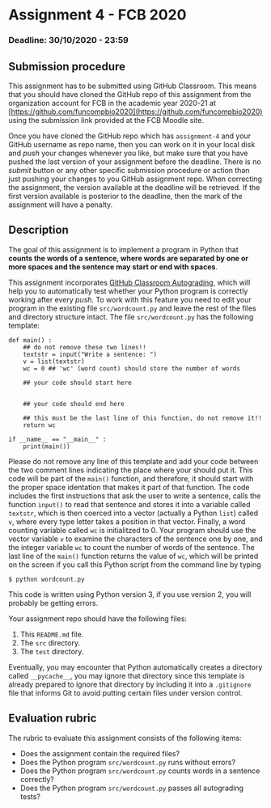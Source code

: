 # Assignment 4 - FCB 2020
### Deadline: 30/10/2020 - 23:59

## Submission procedure

This assignment has to be submitted using GitHub Classroom. This
means that you should have cloned the GitHub repo of this assignment from
the organization account for FCB in the academic year 2020-21 at
[https://github.com/funcompbio2020](https://github.com/funcompbio2020)
using the submission link provided at the FCB Moodle site.

Once you have cloned the GitHub repo which has `assignment-4` and your
GitHub username as repo name, then you can work on it in your local disk
and _push_ your changes whenever you like, but make sure that you have pushed
the last version of your assignment before the deadline. There is no
_submit_ button or any other specific submission procedure or action than
just pushing your changes to you GitHub assignment repo. When correcting the
assignment, the version available at the deadline will be retrieved. If the
first version available is posterior to the deadline, then the mark of the
assignment will have a penalty.

## Description

The goal of this assignment is to implement a program in Python that
**counts the words of a sentence, where words are separated by one or more
spaces and the sentence may start or end with spaces**.

This assignment incorporates [GitHub Classroom Autograding](https://mspoweruser.com/github-classroom-autograding-feature),
which will help you to automatically test whether your Python program is
correctly working after every _push_. To work with this feature you
need to edit your program in the existing file `src/wordcount.py` and
leave the rest of the files and directory structure intact. The file
`src/wordcount.py` has the following template: 

```
def main() :
    ## do not remove these two lines!!
    textstr = input("Write a sentence: ")
    v = list(textstr)
    wc = 0 ## 'wc' (word count) should store the number of words

    ## your code should start here


    ## your code should end here

    ## this must be the last line of this function, do not remove it!!
    return wc

if __name__ == "__main__" :
    print(main())
```

Please do not remove any line of this template and add your code between
the two comment lines indicating the place where your should put it. This
code will be part of the `main()` function, and therefore, it should start
with the proper space identation that makes it part of that function. The
code includes the first instructions that ask the user to write a sentence,
calls the function `input()` to read that sentence and stores it into a
variable called `textstr`, which is then coerced into a vector (actually a
Python `list`) called `v`, where every type letter takes a position in that
vector. Finally, a word counting variable called `wc` is initialitzed to 0.
Your program should use the vector variable `v` to examine the characters of the sentence
one by one, and the integer variable `wc` to count the number of words of the
sentence. The last line of the `main()` function returns the value of `wc`,
which will be printed on the screen if you call this Python script from the
command line by typing

```
$ python wordcount.py
```

This code is written using Python version 3, if you use version 2, you will
probably be getting errors.

Your assignment repo should have the following files:

  1. This `README.md` file.
  2. The `src` directory.
  3. The `test` directory.

Eventually, you may encounter that Python automatically creates a directory called
`__pycache__`, you may ignore that directory since this template is already
prepared to ignore that directory by including it into a `.gitignore` file that
informs Git to avoid putting certain files under version control.

## Evaluation rubric

The rubric to evaluate this assignment consists of the following items:

  * Does the assignment contain the required files?
  * Does the Python program `src/wordcount.py` runs without errors?
  * Does the Python program `src/wordcount.py` counts words in a sentence correctly?
  * Does the Python program `src/wordcount.py` passes all autograding tests?

